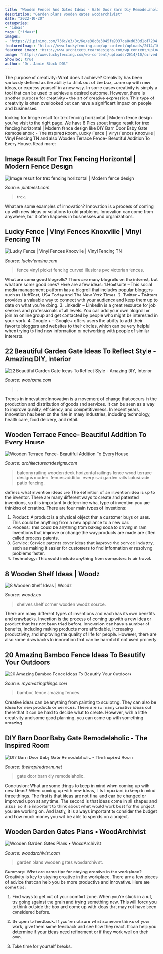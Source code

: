 ```yaml
---
title: "Wooden Fences And Gates Ideas - Gate Door Barn Diy Remodelaholic"
description: "Garden plans wooden gates woodarchivist"
date: "2022-10-20"
categories:
- "ideas"
tags: ["ideas"]
images:
- "https://i.pinimg.com/736x/e3/8c/6e/e38c6e3045fe9037ca8ed030d1cd7204.jpg"
featuredImage: "https://www.luckyfencing.com/wp-content/uploads/2014/10/curved-matte-finish-vinyl-pvc-picket-fence.jpg"
featured_image: "http://www.architectureartdesigns.com/wp-content/uploads/2016/08/3-48-630x419.jpg"
image: "https://www.luckyfencing.com/wp-content/uploads/2014/10/curved-matte-finish-vinyl-pvc-picket-fence.jpg"
ShowToc: true
author: "Dr. Jamie Block DDS"
---
```



The purpose of creativity: What does it achieve?
Creativity has been variously defined as the ability to think out of the box, come up with new ideas, or express yourself in a new way. In some cases creativity is simply a tool that can be used to achieve a desired outcome. However, there is another purpose for creativity – the art of creative expression. This type of creativity is often overlooked but can have a significant impact on people and businesses.

	

		
looking for Image result for trex fencing horizontal | Modern fence design you've visit to the right page. We have 8 Pics about Image result for trex fencing horizontal | Modern fence design like DIY Barn Door Baby Gate Remodelaholic - The Inspired Room, Lucky Fence | Vinyl Fences Knoxville | Vinyl Fencing TN and also Wooden Terrace Fence- Beautiful Addition To Every House. Read more:
		
    
## Image Result For Trex Fencing Horizontal | Modern Fence Design

<img loading=lazy src="https://i.pinimg.com/736x/e3/8c/6e/e38c6e3045fe9037ca8ed030d1cd7204.jpg" onerror="this.onerror=null;this.src='https://tse1.mm.bing.net/th?id=OIP.JwJEFivQnD5zEwZTXEfSKwHaLu&amp;pid=15.1';" alt="Image result for trex fencing horizontal | Modern fence design">

_Source: pinterest.com_

>trex. 

	

What are some examples of innovation?
Innovation is a process of coming up with new ideas or solutions to old problems. Innovation can come from anywhere, but it often happens in businesses and organizations.

    
## Lucky Fence | Vinyl Fences Knoxville | Vinyl Fencing TN

<img loading=lazy src="https://www.luckyfencing.com/wp-content/uploads/2014/10/curved-matte-finish-vinyl-pvc-picket-fence.jpg" onerror="this.onerror=null;this.src='https://tse2.mm.bing.net/th?id=OIP.MFoPN896WdBYgMKSke7kEAHaDz&amp;pid=15.1';" alt="Lucky Fence | Vinyl Fences Knoxville | Vinyl Fencing TN">

_Source: luckyfencing.com_

>fence vinyl picket fencing curved illusions pvc victorian fences. 

	

What are some good blogrolls?
There are many blogrolls on the internet, but what are some good ones? Here are a few ideas: 1.Hootsuite – This social media management platform has a blogroll that includes popular bloggers such as HuffPost, USA Today and The New York Times. 
2. Twitter – Twitters provides a valuable way to connect with your audience and keep them up to date on what you’re doing. 
3. LinkedIn – LinkedIn is a great resource for job seekers and professionals of all levels. You can add your own blogroll or join an online group and get contacted by people who might be interested in your work. 
4. Google + – Google+ offers users the ability to add their favorite bloggers and websites to their circles, which can be very helpful when trying to find new information or networking with people of similar interests.

    
## 22 Beautiful Garden Gate Ideas To Reflect Style - Amazing DIY, Interior

<img loading=lazy src="https://www.woohome.com/wp-content/uploads/2014/03/garden-gate-3.jpg" onerror="this.onerror=null;this.src='https://tse4.mm.bing.net/th?id=OIP.NefSL-YnZ59MIBU_2jd_PAHaJ4&amp;pid=15.1';" alt="22 Beautiful Garden Gate Ideas To Reflect Style - Amazing DIY, Interior">

_Source: woohome.com_

>. 

	

Trends in innovation:
Innovation is a movement of change that occurs in the production and distribution of goods and services. It can be seen as a way to improve quality, efficiency, and competitiveness. In recent years, innovation has been on the rise in many industries, including technology, health care, food delivery, and retail.

    
## Wooden Terrace Fence- Beautiful Addition To Every House

<img loading=lazy src="http://www.architectureartdesigns.com/wp-content/uploads/2016/08/3-48-630x419.jpg" onerror="this.onerror=null;this.src='https://tse4.mm.bing.net/th?id=OIP.AbOFGY7RXpz5dx8fY20aAgHaE7&amp;pid=15.1';" alt="Wooden Terrace Fence- Beautiful Addition To Every House">

_Source: architectureartdesigns.com_

>balcony railing wooden deck horizontal railings fence wood terrace designs modern fences addition every slat garden rails balustrade patio fencing. 

	

defines what invention ideas are
The definition of an invention idea is up to the inventor. 
There are many different ways to create and patented inventions, so it is important to determine what type of invention you are thinking of creating. There are four main types of inventions: 
1) Product: A product is a physical object that a customer buys or uses. This could be anything from a new appliance to a new car. 
2) Process: This could be anything from baking soda to driving in rain. Inventions that improve or change the way products are made are often called process patents. 
3) Service: Service patents cover ideas that improve the service industry, such as making it easier for customers to find information or resolving problems faster. 
4) Technology: This could include anything from computers to air travel.

    
## 8 Wooden Shelf Ideas | Woodz

<img loading=lazy src="https://www.woodz.co/wp-content/uploads/2016/02/8-Shelves-2.jpg" onerror="this.onerror=null;this.src='https://tse4.mm.bing.net/th?id=OIP.IeWNb67A6OX3BRot_gF9PgHaLH&amp;pid=15.1';" alt="8 Wooden Shelf Ideas | Woodz">

_Source: woodz.co_

>shelves shelf corner wooden woodz source. 

	

There are many different types of inventions and each has its own benefits and drawbacks.
Invention is the process of coming up with a new idea or product that has not been tried before. Innovation can have a number of benefits, including making products more affordable, increasing productivity, and improving the quality of life for people. However, there are also some drawbacks to innovation that can be harmful if not used properly.

    
## 20 Amazing Bamboo Fence Ideas To Beautify Your Outdoors

<img loading=lazy src="https://myamazingthings.com/wp-content/uploads/2016/11/bamboo-fences.jpg" onerror="this.onerror=null;this.src='https://tse2.mm.bing.net/th?id=OIP.hbFk60xvUEdR57o016rypQHaD3&amp;pid=15.1';" alt="20 Amazing Bamboo Fence Ideas To Beautify Your Outdoors">

_Source: myamazingthings.com_

>bamboo fence amazing fences. 

	

Creative ideas can be anything from painting to sculpting. They can also be ideas for new products or services. There are so many creative ideas out there that it can be hard to decide what to create. However, with a little creativity and some good planning, you can come up with something amazing.

    
## DIY Barn Door Baby Gate Remodelaholic - The Inspired Room

<img loading=lazy src="https://theinspiredroom.net/wp-content/uploads/2012/09/barn-door-baby-gate.jpeg" onerror="this.onerror=null;this.src='https://tse3.mm.bing.net/th?id=OIP.V8auLD2gsRpNJpNdLJ557wHaLG&amp;pid=15.1';" alt="DIY Barn Door Baby Gate Remodelaholic - The Inspired Room">

_Source: theinspiredroom.net_

>gate door barn diy remodelaholic. 

	

Conclusion: What are some things to keep in mind when coming up with new ideas?
When coming up with new ideas, it is important to keep in mind three things. The first is that ideas are not final and can be changed or improved upon at any time. The second is that ideas come in all shapes and sizes, so it is important to think about what would work best for the project you are working on. And lastly, it is always important to consider the budget and how much money you will be able to spends on a project.

    
## Wooden Garden Gates Plans • WoodArchivist

<img loading=lazy src="http://woodarchivist.com/wp-content/uploads/2016/12/2718-Wooden-Garden-Gates-Plans-2.jpg" onerror="this.onerror=null;this.src='https://tse3.mm.bing.net/th?id=OIP.7De5uBouOg5mi68BW0BYzgHaKX&amp;pid=15.1';" alt="Wooden Garden Gates Plans • WoodArchivist">

_Source: woodarchivist.com_

>garden plans wooden gates woodarchivist. 

	

Summary: What are some tips for staying creative in the workplace?
Creativity is key to staying creative in the workplace. There are a few pieces of advice that can help you be more productive and innovative. Here are some tips:
1. Find ways to get out of your comfort zone. When you’re stuck in a rut, try going against the grain and trying something new. This will force you to think outside the box and come up with ideas that may not have been considered before.

2. Be open to feedback. If you’re not sure what someone thinks of your work, give them some feedback and see how they react. It can help you determine if your ideas need refinement or if they work well on their own.

3. Take time for yourself breaks.

